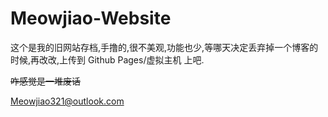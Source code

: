 # Meowjiao-Website
这个是我的旧网站存档,手撸的,很不美观,功能也少,等哪天决定丢弃掉一个博客的时候,再改改,上传到 Github Pages/虚拟主机 上吧.

~~咋感觉是一堆废话~~

Meowjiao321@outlook.com